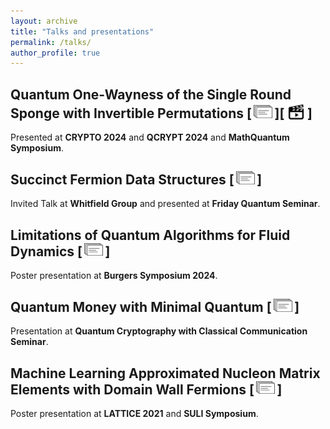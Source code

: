```yaml
---
layout: archive
title: "Talks and presentations"
permalink: /talks/
author_profile: true
---
```


<style type="text/css" rel="stylesheet">
img.b {
  vertical-align: bottom;
}
</style>

<!-- {% for post in site.talks reversed %}
  {% include archive-single-talk.html %}
{% endfor %} -->

## Quantum One-Wayness of the Single Round Sponge with Invertible Permutations [&thinsp;[<img src="../images/slides_icon.png" width="30"/>](../files/CRYPTO_slides.pdf)&thinsp;][&thinsp;[<img class="b" src="../images/video_icon.png" width="30"/>](https://youtu.be/5myAeoG4ejA?t=2446)&thinsp;]

Presented at **CRYPTO 2024** and **QCRYPT 2024** and **MathQuantum Symposium**.

## Succinct Fermion Data Structures [&thinsp;[<img src="../images/slides_icon.png" width="30"/>](../files/Whitfield_Group_Presentation.pdf)&thinsp;]

Invited Talk at **Whitfield Group** and presented at **Friday Quantum Seminar**.

## Limitations of Quantum Algorithms for Fluid Dynamics [&thinsp;[<img src="../images/slides_icon.png" width="30"/>](../files/Quantum_Fluids_Lower_Bounds_Poster.pdf)&thinsp;]

Poster presentation at **Burgers Symposium 2024**.


## Quantum Money with Minimal Quantum [&thinsp;[<img src="../images/slides_icon.png" width="30"/>](../files/QCCC_slides.pdf)&thinsp;]

Presentation at **Quantum Cryptography with Classical Communication Seminar**.


## Machine Learning Approximated Nucleon Matrix Elements with Domain Wall Fermions [&thinsp;[<img src="../images/slides_icon.png" width="30"/>](../files/SULI_Poster.pdf)&thinsp;]

Poster presentation at **LATTICE 2021** and **SULI Symposium**.